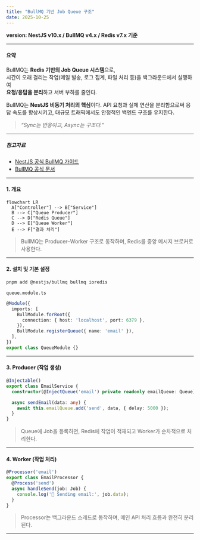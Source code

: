 ```yaml
---
title: "BullMQ 기반 Job Queue 구조"
date: 2025-10-25
---
```


**version: NestJS v10.x / BullMQ v4.x / Redis v7.x 기준**

---

#### 요약

BullMQ는 **Redis 기반의 Job Queue 시스템**으로,  
시간이 오래 걸리는 작업(메일 발송, 로그 집계, 파일 처리 등)을 백그라운드에서 실행하여  
**요청/응답을 분리**하고 서버 부하를 줄인다.

BullMQ는 **NestJS 비동기 처리의 핵심**이다.
API 요청과 실제 연산을 분리함으로써 응답 속도를 향상시키고,
대규모 트래픽에서도 안정적인 백엔드 구조를 유지한다.

> *“Sync는 반응이고, Async는 구조다.”*
---

##### 참고자료
- [NestJS 공식 BullMQ 가이드](https://docs.nestjs.com/techniques/queues)
- [BullMQ 공식 문서](https://docs.bullmq.io/)

---

#### 1. 개요

```mermaid
flowchart LR
  A["Controller"] --> B["Service"]
  B --> C["Queue Producer"]
  C --> D["Redis Queue"]
  D --> E["Queue Worker"]
  E --> F["결과 처리"]
```

> BullMQ는 Producer–Worker 구조로 동작하며, Redis를 중앙 메시지 브로커로 사용한다.

---

#### 2. 설치 및 기본 설정

```bash
pnpm add @nestjs/bullmq bullmq ioredis
```

`queue.module.ts`

```ts
@Module({
  imports: [
    BullModule.forRoot({
      connection: { host: 'localhost', port: 6379 },
    }),
    BullModule.registerQueue({ name: 'email' }),
  ],
})
export class QueueModule {}
```

---

#### 3. Producer (작업 생성)

```ts
@Injectable()
export class EmailService {
  constructor(@InjectQueue('email') private readonly emailQueue: Queue) {}

  async sendEmail(data: any) {
    await this.emailQueue.add('send', data, { delay: 5000 });
  }
}
```

> Queue에 Job을 등록하면, Redis에 작업이 적재되고 Worker가 순차적으로 처리한다.

---

#### 4. Worker (작업 처리)

```ts
@Processor('email')
export class EmailProcessor {
  @Process('send')
  async handleSend(job: Job) {
    console.log('📩 Sending email:', job.data);
  }
}
```

> Processor는 백그라운드 스레드로 동작하며, 메인 API 처리 흐름과 완전히 분리된다.

---
